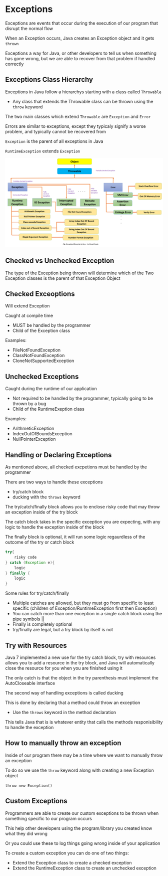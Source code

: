 # Exceptions

Exceptions are events that occur during the execution of our program that disrupt the normal flow

When an Exception occurs, Java creates an Exception object and it gets `thrown`

Exceptions a way for Java, or other developers to tell us when something has gone wrong, but we are able to recover from that problem if handled correctly

## Exceptions Class Hierarchy

Exceptions in Java follow a hierarchys starting with a class called `Throwable`
- Any class that extends the Throwable class can be thrown using the `throw` keyword

The two main classes which extend `Throwable` are `Exception` and `Error`

Errors are similar to exceptions, except they typicaly signify a worse problem, and typically cannot be recovered from

`Exception` is the parent of all exceptions in Java

`RuntimeException` extends `Exception`

![Exception Hierarchy](./exception-hier.png)

## Checked vs Unchecked Exception

The type of the Exception being thrown will determine which of the Two Exception classes is the parent of that Exception Object

## Checked Exceoptions

Will extend Exception

Caught at compile time
- MUST be handled by the programmer
- Child of the Exception class

Examples:
- FileNotFoundException
- ClassNotFoundException
- CloneNotSupportedException

## Unchecked Exceptions

Caught during the runtime of our application
- Not required to be handled by the programmer, typically going to be thrown by a bug
- Child of the RuntimeExeption class

Examples:
- ArithmeticException
- IndexOutOfBoundsException
- NullPointerException

## Handling or Declaring Exceptions

As mentioned above, all checked excpetions must be handled by the programmer

There are two ways to handle these exceptions
- try/catch block
- ducking with the `throws` keyword

The try/catch/finally block allows you to enclose risky code that may throw an exception inside of the try block

The catch block takes in the specific exception you are expecting, with any logic to handle the exception inside of the block

The finally block is optional, it will run some logic regaurdless of the outcome of the try or catch block


```java
try{
    risky code
} catch (Exception e){
    logic
} finally {
    logic
}
```

Some rules for try/catch/finally
- Multiple catches are allowed, but they must go from specific to least specific (children of Exception/RuntimeException first then Exception)
- You can catch more than one exception in a single catch block using the pipe symbols ||
- Finally is completely optional
- try/finally are legal, but a try block by itself is not

## Try with Resources

Java 7 implemented a new use for the try catch block, try with resources allows you to add a resource in the try block, and Java will automatically close the resource for you when you are finished using it

The only catch is that the object in the try parenthesis must implement the AutoCloseable interface


The second way of handling exceptions is called ducking

This is done by declaring that a method could throw an exception
- Use the `throws` keyword in the method declaration

This tells Java that is is whatever entity that calls the methods responisibility to handle the exception

## How to manually throw an exception

Inside of our program there may be a time where we want to manually throw an exception

To do so we use the `throw` keyword along with creating a new Exception object

`throw new Exception()`

## Custom Exceptions

Programmers are able to create our custom exceptions to be thrown when something specific to our program occurs

This help other developers using the program/library you created know what they did wrong

Or you could use these to log things going wrong inside of your application

To create a custom exception you can do one of two things:

- Extend the Exception class to create a checked exception
- Extend the RuntimeException class to create an unchecked exception